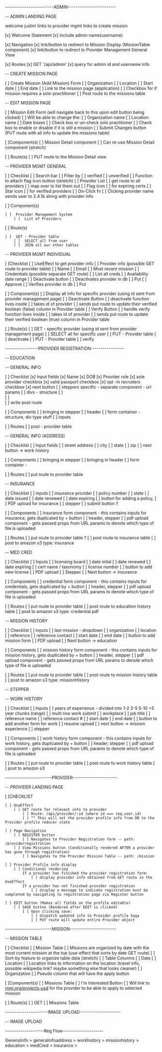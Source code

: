 -------------------------ADMIN-------------------------

-- ADMIN LANDING PAGE

welcome justin!
links to provider mgmt
links to create mission

[x] Welcome Statement
    [x] include admin name(username)

[x] Navigation
    [x] link/button to redirect to Mission Display (MissionTable component)
    [x] link/button to redirect to Provider Management General View

[x] Routes
    [x] GET '/api/admin'
        [x] query for admin id and username info




-- CREATE MISSION PAGE

[ ]  Create Mission (Add Mission) Form
    [ ]  Organization
    [ ]  Location
    [ ]  Start date
    [ ]  End date
    [ ]  Link to the mission page (application)
    [ ]  Checkbox for if mission requires a solo-practitioner
    [ ]  Post route to the missions table




-- EDIT MISSION PAGE

[ ]  Mission Edit Form (will navigate back to this upon edit button being clicked)
    [ ]  Will be able to change the:
    [ ]  Organization name
    [ ]  Location name
    [ ]  Date boxes
    [ ]  Check box or un-check solo practitioner
    [ ]  Check box to enable or disable if it is still a mission
    [ ]  Submit Changes button (PUT route with all info to update the missions table)

[ ]Component(s)
    [ ]  Mission Detail component
    [ ]  Can re-use Mission Detail component (stretch)

[ ] Route(s)
    [ ]  PUT route to the Mission Detail view




-- PROVIDER MGMT GENERAL

[ ] Checklist
    [ ]  Search bar
        [ ]  Filter by
            [ ]  verified
            [ ]  unverified
    [ ]  Function to attach flag icon button (stretch)
    [ ]  Provider List
        [ ]  get route to all providers
        [ ]  map over to list them out
        [ ]  Flag icon
            [ ]  for expiring certs
        [ ]  Star icon
            [ ]  for verified providers
    [ ]  On-Click fn
        [ ]  Clicking provider name sends user to 2.4.1b along with provider info

[ ] Component(s)

    [ ]  Provider Management System
        [ ]  List of Providers

[ ] Route(s)

    [ ]  GET - Provider table
        [ ]  SELECT all from user
        [ ]  JOIN all our other tables




-- PROVIDER MGMT INDIVIDUAL

[ ]Checklist
    [ ]  UseEffect to get provider info
    [ ]  Provider info (possible GET route to provider table)
        [ ]  Name
        [ ]  Email
        [ ]  Most recent mission
        [ ]  Credentials (possible separate GET route)
            [ ]  List all creds
        [ ]  Availability date range
    [ ]  Deactivate button
        [ ]  Deactivates provider in db
        [ ]  Put
    [ ]  Approve
        [ ]  Verifies provider in db
        [ ]  Put

[ ] Component(s)
    [ ]  Display all info for specific provider (using id sent from provider management page)
    [ ]  Deactivate Button
        [ ]  deactivate function lives inside
        [ ]  takes id of provider
        [ ]  sends put route to update their verified boolean (false) column in Provider table
    [ ]  Verify Button
        [ ]  handle verify function lives inside
        [ ]  takes id of provider
        [ ]  sends put route to update their verified boolean (true) column in Provider table

[ ] Route(s)
    [ ]  GET - specific provider (using id sent from provider management page)
        [ ]  SELECT all for specific user
    [ ]  PUT - Provider table
        [ ]  deactivate
    [ ]  PUT - Provider table
        [ ]  verify




-----------------PROVIDER REGISTRATION-----------------

-- EDUCATION

-- GENERAL INFO

[ ] Checklist
    [x]  Input fields
        [x]  Name
        [x]  DOB
        [x]  Provider role
        [x]  sole provider checkbox
        [x]  valid passport checkbox
        [x]  opt -in recruiters checkbox
        [x]  next button
        [ ]  steppers specific - separate component - url params
    [ ]  divs - structure
        [ ]  
        [ ]  
    [ ]  write post route

[ ] Components
    [ ]  bringing in stepper
    [ ]  header
    [ ]  form container - structure, div type stuff
        [ ]  inputs

[ ] Routes
    [ ]  post - provider table




-- GENERAL INFO (ADDRESS)

[ ] Checklist
    [ ]  Input fields
        [ ]  street address
        [ ]  city
        [ ]  state
        [ ]  zip
    [ ]  next button → work history

[ ] Components
    [ ]  bringing in stepper
    [ ]  bringing in header
    [ ]  form container -

[ ] Routes
    [ ]  put route to provider table




-- INSURANCE

[ ] Checklist
    [ ]  inputs
        [ ]  insurance provider
        [ ]  policy number
        [ ]  state
        [ ]  date issued
        [ ]  date renewed
        [ ]  date expiring
        [ ]  button for adding a policy,
        [ ]  PDF upload for insurance
    [ ]  stepper
    [ ]  submit button !!

[ ] Components
    [ ]  insurance form component - this contains inputs for insurance, gets duplicated by + button
    [ ]  header, stepper
    [ ]  pdf upload component - gets passed props from URL params to denote which type of file is uploaded

[ ] Routes
    [ ]  put route to provider table  ?
    [ ]  post route to insurance table
    [ ]  post to amazon s3 type: insurance




-- MED CRED

[ ] Checklist
    [ ]  Inputs
        [ ]  licensing board
        [ ]  date inital
        [ ]  date renewed
        [ ]  date expiring
        [ ]  cert name / taxonomy
        [ ]  license number
        [ ]  button to add new license
        [ ]  PDF upload
    [ ]  Stepper
    [ ]  Next button → insurance

[ ] Components
    [ ]  credential form component - this contains inputs for credentials, gets duplicated by + button
    [ ]  header, stepper
    [ ]  pdf upload component - gets passed props from URL params to denote which type of file is uploaded

[ ] Routes
    [ ]  put route to provider table
    [ ]  post route to education history table
    [ ]  post to amazon s3 type: credential pdf




-- MISSION HISTORY

[ ] Checklist
    [ ]  inputs
        [ ]  last mission - dropdown
        [ ]  organization
        [ ]  location
        [ ]  reference
        [ ]  reference contact
        [ ]  start date
        [ ]  end date
        [ ]  button to add mission form
    [ ]  PDF upload
    [ ]  Next button → education

[ ] Components
    [ ]  mission history form component - this contains inputs for mission history, gets duplicated by + button
    [ ]  header, stepper
    [ ]  pdf upload component - gets passed props from URL params to denote which type of file is uploaded

[ ] Routes
    [ ]  put route to provider table
    [ ]  post route to mission history table
    [ ]  post to amazon s3 type: missionHistory




-- STEPPER

-- WORK HISTORY

[ ] Checklist
    [ ]  Inputs
        [ ]  years of experience - divided into 1-2 2-5 5-10 +5 year chunks (range)
    [ ]  multi row work submit
        [ ]  workplace
        [ ]  job title
        [ ]  reference name
        [ ]  reference contact #
        [ ]  start date
        [ ]  end date
        [ ]  button to add another form for work
        [ ]  resume upload
    [ ]  next button → mission experience
    [ ]  stepper

[ ] Components
    [ ]  work history form component - this contains inputs for work history, gets duplicated by + button
    [ ]  header, stepper
    [ ]  pdf upload component - gets passed props from URL params to denote which type of file is uploaded

[ ] Routes
    [ ]  put route to provider table
    [ ]  post route to work history table
    [ ]  post to amazon s3




------------------------PROVIDER-----------------------

-- PROVIDER LANDING PAGE

[ ]CHECKLIST

    [ ] UseEffect
        [ ] GET route for relevant info to provider 
            [ ] Route: /api/provider/:id (where id === req.user.id)
            [ ] ^^ This will set the provider profile info from DB to the Provider profile reducer state

    [ ] Page Navigation
        [ ] REGISTER button
            [ ] Navigates to Provider Registration form -- path: /providerregistration
        [ ] View Missions button (Conditionally rendered AFTER a provider has gone through registration)
            [ ] Navigates to the Provider Mission Table -- path: /mission
            
    [ ] Provider Profile info display
        [ ] Conditional rendering
            If a provider has finished the provider registration form:
                [ ] display provider info obtained from GET route in the UseEffect
            If a provider has not finished provider registration
                [ ] display a message to indicate registration must be completed by navigating to registration page via Register button
    
    [ ] EDIT button (Makes all fields on the profile editable)
        [ ] SAVE button (Rendered after EDIT is clicked)    
            [ ] Upon clicking save:
                [ ] dispatch updated info to Provider profile Saga
                [ ] PUT route will update entire Provider object




------------------------MISSION------------------------

-- MISSION TABLE

[ ] Checklist
    [ ]  Mission Table
        [ ]  Missions are organized by date with the most current mission at the top (use-effect that sorts by date GET route)
        [ ]  Sort-by feature to organize table data (stretch)
        [ ]  Table Columns
        [ ]  Date
        [ ]  Location
            [ ]  Location links to information on the location (travel info, possible wikipedia link? maybe something else that looks cleaner)
        [ ]  Organization
        [ ]  Pseudo column that will have the apply button

[ ]Component(s)
    [ ]  Missions Table
    [ ]  I'm Interested Button
        [ ]  Will link to [mmi.org/projects-usd](http://mmi.org/projects-usd) for the provider to be able to apply to selected mission

[ ] Route(s)
    [ ]  GET
        [ ]  Missions Table

----------------------IMAGE UPLOAD---------------------

-- IMAGE UPLOAD


--------------------Reg Flow---------------------

Generalinfo > 
generalinfoaddress >
workhistory >
missionhistory >
education >
medCred >
insurance > 
